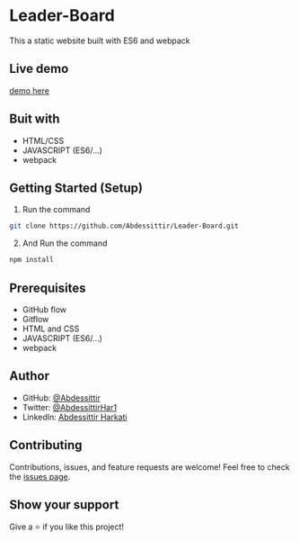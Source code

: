 # Leader-Board

This a static website built with ES6 and webpack

## Live demo

[demo here](https://github.com/Abdessittir/Leader-Board)

## Buit with
* HTML/CSS
* JAVASCRIPT (ES6/...)
* webpack

## Getting Started (Setup)

1. Run the command
```bash
git clone https://github.com/Abdessittir/Leader-Board.git
```
2. And Run the command
```bash
npm install
```

## Prerequisites
* GitHub flow
* Gitflow
* HTML and CSS
* JAVASCRIPT (ES6/...)
* webpack

## Author

* GitHub: [@Abdessittir](https://github.com/Abdessittir)
* Twitter: [@AbdessittirHar1](https://twitter.com/AbdessittirHar1)
* LinkedIn: [Abdessittir Harkati](https://www.linkedin.com/in/abdessittir-harkati-a61b7324a/)

## Contributing

Contributions, issues, and feature requests are welcome!
Feel free to check the [issues page](https://github.com/Abdessittir/code-editor/issues).

## Show your support
Give a ⭐️ if you like this project!